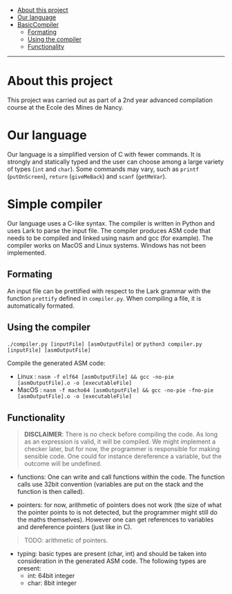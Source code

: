 - [About this project](#about-this-project)
- [Our language](#our-language)
- [BasicCompiler](#simple-compiler)
  * [Formating](#formating)
  * [Using the compiler](#using-the-compiler)
  * [Functionality](#functionality)

---

# About this project

This project was carried out as part of a 2nd year advanced compilation course at the Ecole des Mines de Nancy.

# Our language

Our language is a simplified version of C with fewer commands. It is strongly and statically typed and the user can choose among a large variety of types (`int` and `char`). Some commands may vary, such as `printf` (`putOnScreen`), `return` (`giveMeBack`) and `scanf` (`getMeVar`).


# Simple compiler

Our language uses a C-like syntax. The compiler is written in Python and uses Lark to parse the input file.
The compiler produces ASM code that needs to be compiled and linked using nasm and gcc (for example).
The compiler works on MacOS and Linux systems. Windows has not been implemented.

## Formating

An input file can be prettified with respect to the Lark grammar with the function `prettify` defined in `compiler.py`. When compiling a file, it is automatically formated.

## Using the compiler
`./compiler.py [inputFile] [asmOutputFile]` or
`python3 compiler.py [inputFile] [asmOutputFile]`

Compile the generated ASM code:
* Linux : `nasm -f elf64 [asmOutputFile] && gcc -no-pie [asmOutputFile].o -o [executableFile]`
* MacOS : `nasm -f macho64 [asmOutputFile] && gcc -no-pie -fno-pie [asmOutputFile].o -o [executableFile]`

## Functionality

>**DISCLAIMER**: There is no check before compiling the code. As long as an expression is valid, it will be compiled. We might implement a checker later, but for now, the programmer is responsible for making sensible code. One could for instance dereference a variable, but the outcome will be undefined.

* functions: One can write and call functions within the code. The function calls use 32bit convention (variables are put on the stack and the function is then called).

* pointers: for now, arithmetic of pointers does not work (the size of what the pointer points to is not detected, but the programmer might still do the maths themselves). However one can get references to variables and dereference pointers (just like in C).
> TODO: arithmetic of pointers.

* typing: basic types are present (char, int) and should be taken into consideration in the generated ASM code. The following types are present:
    * int: 64bit integer
    * char: 8bit integer
